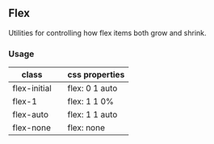 ## Flex

Utilities for controlling how flex items both grow and shrink.

### Usage

| class |  | css properties |
|---|---|---|
| flex-initial |  | flex: 0 1 auto |
| flex-1 |  | flex: 1 1 0% |
| flex-auto |  | flex: 1 1 auto |
| flex-none |  | flex: none |

